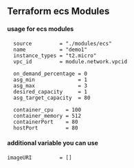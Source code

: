 ## Terraform ecs Modules

#### usage for ecs modules

```hcl
  source         = "./modules/ecs"
  name           = "demo1"
  instance_types = "t2.micro"
  vpc_id         = module.network.vpcid

  on_demand_percentage = 0
  asg_min              = 1
  asg_max              = 3
  desired_capacity     = 1
  asg_target_capacity  = 80

  container_cpu    = 100
  container_memory = 512
  containerPort    = 80
  hostPort         = 80
```

#### additional variable you can use

```hcl
imageURI         = []
```
